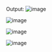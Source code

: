 Output:
![image](https://user-images.githubusercontent.com/120456103/229292033-13f591fb-490c-4747-bdd7-7d0a9d467dcd.png)

![image](https://user-images.githubusercontent.com/120456103/229291922-46c0784b-7ec1-4c30-86cb-0bad8ef72d52.png)

![image](https://user-images.githubusercontent.com/120456103/229291960-267c1126-f852-4bc6-97d3-db00311bf340.png)

![image](https://user-images.githubusercontent.com/120456103/229291995-93d32c91-5317-453c-b4f7-2167e111701f.png)

